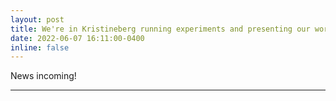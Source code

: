 ```yaml
---
layout: post
title: We're in Kristineberg running experiments and presenting our work
date: 2022-06-07 16:11:00-0400
inline: false
---
```


News incoming!

***

